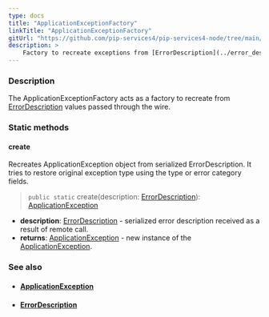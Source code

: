 ```yaml
---
type: docs
title: "ApplicationExceptionFactory"
linkTitle: "ApplicationExceptionFactory"
gitUrl: "https://github.com/pip-services4/pip-services4-node/tree/main/pip-services4-commons-node"
description: >
    Factory to recreate exceptions from [ErrorDescription](../error_description) values passed through the wire.
---
```


### Description

The ApplicationExceptionFactory acts as a factory to recreate from [ErrorDescription](../error_description) values passed through the wire.

### Static methods

#### create
Recreates ApplicationException object from serialized ErrorDescription.
It tries to restore original exception type using the type or error category fields.

> `public static` create(description: [ErrorDescription](../error_description)): [ApplicationException](../application_exception)

- **description**: [ErrorDescription](../error_description) - serialized error description received as a result of remote call.
- **returns**: [ApplicationException](../application_exception) - new instance of the [ApplicationException](../application_exception).

### See also
- #### [ApplicationException](../application_exception)
- #### [ErrorDescription](../error_description)
